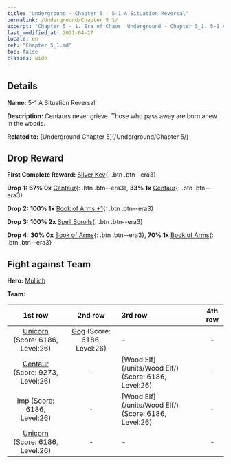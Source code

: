 ```yaml
---
title: "Underground - Chapter 5 - 5-1 A Situation Reversal"
permalink: /Underground/Chapter 5_1/
excerpt: "Chapter 5 - 1. Era of Chaos  Underground - Chapter 5_1. 5-1 A Situation Reversal"
last_modified_at: 2021-04-27
locale: en
ref: "Chapter 5_1.md"
toc: false
classes: wide
---
```


## Details

 **Name:** 5-1 A Situation Reversal

 **Description:** Centaurs never grieve. Those who pass away are born anew in the woods.

 **Related to:** [Underground Chapter 5](/Underground/Chapter 5/)

## Drop Reward

 **First Complete Reward:** [Silver Key](/Items/con_693/){: .btn .btn--era3}

 **Drop 1:** **67% 0x** [Centaur](/Items/unt_199/){: .btn .btn--era3}, **33% 1x** [Centaur](/Items/unt_199/){: .btn .btn--era3}

 **Drop 2:** **100% 1x** [Book of Arms +1](/Items/mat_25/){: .btn .btn--era3}

 **Drop 3:** **100% 2x** [Spell Scrolls](/Items/con_694/){: .btn .btn--era3}

 **Drop 4:** **30% 0x** [Book of Arms](/Items/mat_18/){: .btn .btn--era3}, **70% 1x** [Book of Arms](/Items/mat_18/){: .btn .btn--era3}


## Fight against Team
 **Hero:** [Mullich](/heroes/Mullich/)

 **Team:**


  | 1st row | 2nd row | 3rd row | 4th row |
  |:----:|:----:|:----|:----:|
  | [Unicorn](/units/Unicorn/) (Score: 6186, Level:26)  | [Gog](/units/Gog/) (Score: 6186, Level:26)  | - | - |
  | [Centaur](/units/Centaur/) (Score: 9273, Level:26)  | - | [Wood Elf](/units/Wood Elf/) (Score: 6186, Level:26)  | - |
  | [Imp](/units/Imp/) (Score: 6186, Level:26)  | - | [Wood Elf](/units/Wood Elf/) (Score: 6186, Level:26)  | - |
  | [Unicorn](/units/Unicorn/) (Score: 6186, Level:26)  | - | - | - |


